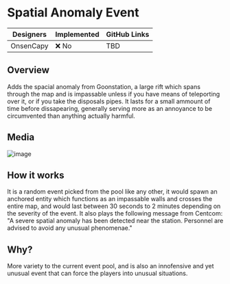 # Spatial Anomaly Event

| Designers | Implemented | GitHub Links |
|---|---|---|
| OnsenCapy |:x: No | TBD |

## Overview

Adds the spacial anomaly from Goonstation, a large rift which spans through the map and is impassable unless if you have means of teleporting over it, or if you take the disposals pipes. It lasts for a small ammount of time before dissapearing, generally serving more as an annoyance to be circumvented than anything actually harmful.

## Media

![image](https://github.com/user-attachments/assets/054cbf55-309e-4a61-b6b2-a243365d7ee6) 

## How it works

It is a random event picked from the pool like any other, it would spawn an anchored entity which functions as an impassable walls and crosses the entire map, and would last between 30 seconds to 2 minutes depending on the severity of the event. It also plays the following message from Centcom: "A severe spatial anomaly has been detected near the station. Personnel are advised to avoid any unusual phenomenae."


## Why?

More variety to the current event pool, and is also an innofensive and yet unusual event that can force the players into unusual situations.
